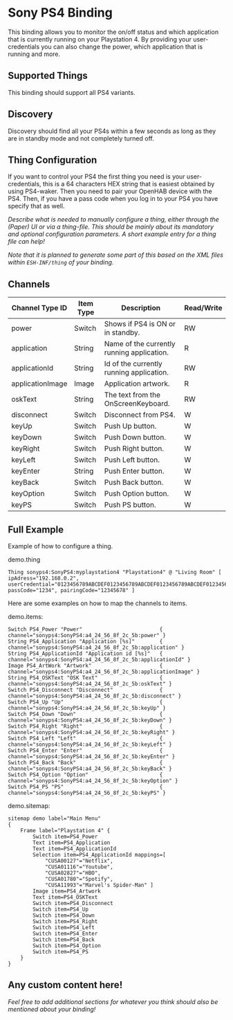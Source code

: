 # Sony PS4 Binding

This binding allows you to monitor the on/off status and which application that is currently running on your Playstation 4.
By providing your user-credentials you can also change the power, which application that is running and more.

## Supported Things

This binding should support all PS4 variants.

## Discovery

Discovery should find all your PS4s within a few seconds as long as they are in standby mode and not completely turned off.

## Thing Configuration

If you want to control your PS4 the first thing you need is your user-credentials, this is a 64 characters HEX string that is easiest obtained by using PS4-waker.
Then you need to pair your OpenHAB device with the PS4.
Then, if you have a pass code when you log in to your PS4 you have specify that as well.
 
_Describe what is needed to manually configure a thing, either through the (Paper) UI or via a thing-file. This should be mainly about its mandatory and optional configuration parameters. A short example entry for a thing file can help!_

_Note that it is planned to generate some part of this based on the XML files within ```ESH-INF/thing``` of your binding._

## Channels

| Channel Type ID | Item Type | Description                                                              | Read/Write |
|-----------------|-----------|--------------------------------------------------------------------------|------------|
| power           | Switch    | Shows if PS4 is ON or in standby.                                        | RW         |
| application     | String    | Name of the currently running application.                               | R          |
| applicationId   | String    | Id of the currently running application.                                 | RW         |
| applicationImage| Image     | Application artwork.                                                     | R          |
| oskText         | String    | The text from the OnScreenKeyboard.                                      | RW         |
| disconnect      | Switch    | Disconnect from PS4.                                                     | W          |
| keyUp           | Switch    | Push Up button.                                                          | W          |
| keyDown         | Switch    | Push Down button.                                                        | W          |
| keyRight        | Switch    | Push Right button.                                                       | W          |
| keyLeft         | Switch    | Push Left button.                                                        | W          |
| keyEnter        | String    | Push Enter button.                                                       | W          |
| keyBack         | Switch    | Push Back button.                                                        | W          |
| keyOption       | Switch    | Push Option button.                                                      | W          |
| keyPS           | Switch    | Push PS button.                                                          | W          |

## Full Example

Example of how to configure a thing.

demo.thing

```
Thing sonyps4:SonyPS4:myplaystation4 "Playstation4" @ "Living Room" [ ipAdress="192.168.0.2", userCredential="0123456789ABCDEF0123456789ABCDEF0123456789ABCDEF0123456789ABCDEF", passCode="1234", pairingCode="12345678" ]
```

Here are some examples on how to map the channels to items.

demo.items:

```
Switch PS4_Power "Power"                         { channel="sonyps4:SonyPS4:a4_24_56_8f_2c_5b:power" }
String PS4_Application "Application [%s]"        { channel="sonyps4:SonyPS4:a4_24_56_8f_2c_5b:application" }
String PS4_ApplicationId "Application id [%s]"   { channel="sonyps4:SonyPS4:a4_24_56_8f_2c_5b:applicationId" }
Image PS4_ArtWork "Artwork"                      { channel="sonyps4:SonyPS4:a4_24_56_8f_2c_5b:applicationImage" }
String PS4_OSKText "OSK Text"                    { channel="sonyps4:SonyPS4:a4_24_56_8f_2c_5b:oskText" }
Switch PS4_Disconnect "Disconnect"               { channel="sonyps4:SonyPS4:a4_24_56_8f_2c_5b:disconnect" }
Switch PS4_Up "Up"                               { channel="sonyps4:SonyPS4:a4_24_56_8f_2c_5b:keyUp" }
Switch PS4_Down "Down"                           { channel="sonyps4:SonyPS4:a4_24_56_8f_2c_5b:keyDown" }
Switch PS4_Right "Right"                         { channel="sonyps4:SonyPS4:a4_24_56_8f_2c_5b:keyRight" }
Switch PS4_Left "Left"                           { channel="sonyps4:SonyPS4:a4_24_56_8f_2c_5b:keyLeft" }
Switch PS4_Enter "Enter"                         { channel="sonyps4:SonyPS4:a4_24_56_8f_2c_5b:keyEnter" }
Switch PS4_Back "Back"                           { channel="sonyps4:SonyPS4:a4_24_56_8f_2c_5b:keyBack" }
Switch PS4_Option "Option"                       { channel="sonyps4:SonyPS4:a4_24_56_8f_2c_5b:keyOption" }
Switch PS4_PS "PS"                               { channel="sonyps4:SonyPS4:a4_24_56_8f_2c_5b:keyPS" }
```

demo.sitemap:

```
sitemap demo label="Main Menu"
{
    Frame label="Playstation 4" {
        Switch item=PS4_Power
        Text item=PS4_Application
        Text item=PS4_ApplicationId
        Selection item=PS4_ApplicationId mappings=[
            "CUSA00127"="Netflix",
            "CUSA01116"="Youtube",
            "CUSA02827"="HBO",
            "CUSA01780"="Spotify",
            "CUSA11993"="Marvel's Spider-Man" ]
        Image item=PS4_Artwork
        Text item=PS4_OSKText
        Switch item=PS4_Disconnect
        Switch item=PS4_Up
        Switch item=PS4_Down
        Switch item=PS4_Right
        Switch item=PS4_Left
        Switch item=PS4_Enter
        Switch item=PS4_Back
        Switch item=PS4_Option
        Switch item=PS4_PS
    }
}
```

## Any custom content here!

_Feel free to add additional sections for whatever you think should also be mentioned about your binding!_
